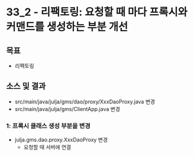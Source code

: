 # 33_2 - 리팩토링: 요청할 때 마다 프록시와 커맨드를 생성하는 부분 개선

## 목표

- 리팩토링

## 소스 및 결과

- src/main/java/julja/gms/dao/proxy/XxxDaoProxy.java 변경
- src/main/java/julja/gms/ClientApp.java 변경


### 1: 프록시 클래스 생성 부분을 변경

- julja.gms.dao.proxy.XxxDaoProxy 변경
  - 요청할 때 서버에 연결
